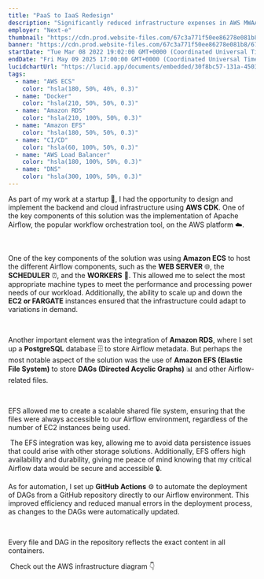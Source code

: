 ```yaml
---
title: "PaaS to IaaS Redesign"
description: "Significantly reduced infrastructure expenses in AWS MWAA, optimizing long-term investments purchasing EC2 and RDS servers"
employer: "Next-e"
thumbnail: "https://cdn.prod.website-files.com/67c3a771f50ee86278e081b8/67d92dc6621095a7279c95d7_67d91797085b62e84594c222_portfolio%2520thumbnails-4.webp"
banner: "https://cdn.prod.website-files.com/67c3a771f50ee86278e081b8/67cbe1da6e6df1b12e3845c7_67cbdb1089836af946d606fd_photo-1515879218367-8466d910aaa4.jpeg"
startDate: "Tue Mar 08 2022 19:02:00 GMT+0000 (Coordinated Universal Time)"
endDate: "Fri May 09 2025 17:00:00 GMT+0000 (Coordinated Universal Time)"
lucidchartUrl: "https://lucid.app/documents/embedded/30f8bc57-131a-4503-84ae-af9a9f673a31"
tags:
  - name: "AWS ECS"
    color: "hsla(180, 50%, 40%, 0.3)"
  - name: "Docker"
    color: "hsla(210, 50%, 50%, 0.3)"
  - name: "Amazon RDS"
    color: "hsla(210, 100%, 50%, 0.3)"
  - name: "Amazon EFS"
    color: "hsla(180, 50%, 50%, 0.3)"
  - name: "CI/CD"
    color: "hsla(60, 100%, 50%, 0.3)"
  - name: "AWS Load Balancer"
    color: "hsla(180, 100%, 50%, 0.3)"
  - name: "DNS"
    color: "hsla(300, 100%, 50%, 0.3)"
---
```


As part of my work at a startup 🚀, I had the opportunity to design and implement the backend and cloud infrastructure using **AWS CDK**. One of the key components of this solution was the implementation of Apache Airflow, the popular workflow orchestration tool, on the AWS platform ☁️.

‍

One of the key components of the solution was using **Amazon ECS** to host the different Airflow components, such as the **WEB SERVER** 🌐, the **SCHEDULER** ⏰, and the **WORKERS** 👷. This allowed me to select the most appropriate machine types to meet the performance and processing power needs of our workload. Additionally, the ability to scale up and down the **EC2 or FARGATE** instances ensured that the infrastructure could adapt to variations in demand.

‍

Another important element was the integration of **Amazon RDS**, where I set up a **PostgreSQL** database 🗄️ to store Airflow metadata. But perhaps the most notable aspect of the solution was the use of **Amazon EFS (Elastic File System)** to store **DAGs (Directed Acyclic Graphs)** 📊 and other Airflow-related files.

‍

EFS allowed me to create a scalable shared file system, ensuring that the files were always accessible to our Airflow environment, regardless of the number of EC2 instances being used.

‍
The EFS integration was key, allowing me to avoid data persistence issues that could arise with other storage solutions. Additionally, EFS offers high availability and durability, giving me peace of mind knowing that my critical Airflow data would be secure and accessible 🔒.
‍

As for automation, I set up **GitHub Actions** ⚙️ to automate the deployment of DAGs from a GitHub repository directly to our Airflow environment. This improved efficiency and reduced manual errors in the deployment process, as changes to the DAGs were automatically updated.

‍

‍Every file and DAG in the repository reflects the exact content in all containers.

‍
Check out the AWS infrastructure diagram 👇
